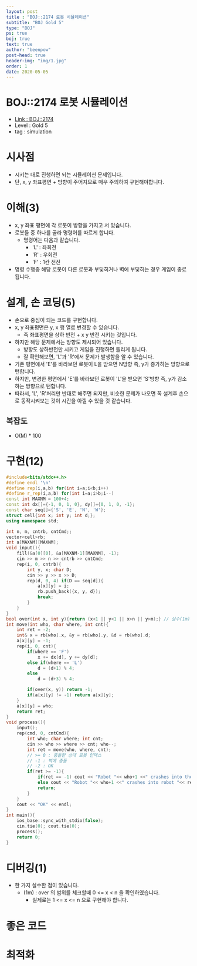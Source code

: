 ```yaml
---
layout: post
title : "BOJ::2174 로봇 시뮬레이션"
subtitle: "BOJ Gold 5"
type: "BOJ"
ps: true
boj: true
text: true
author: "beenpow"
post-head: true
header-img: "img/1.jpg"
order: 1
date: 2020-05-05
---
```

# BOJ::2174 로봇 시뮬레이션
- [Link : BOJ::2174](https://www.acmicpc.net/problem/2174)
- Level : Gold 5
- tag : simulation

# 시사점
- 시키는 대로 진행하면 되는 시뮬레이션 문제입니다.
- 단, x, y 좌표평면 + 방향이 주어지므로 매우 주의하여 구현해야합니다.

# 이해(3)
- x, y 좌표 평면에 각 로봇이 방향을 가지고 서 있습니다.
- 로봇들 중 하나를 골라 명령어를 따르게 합니다.
  - 명령어는 다음과 같습니다.
    - 'L' : 좌회전
    - 'R' : 우회전
    - 'F' : 1칸 전진
- 명령 수행중 해당 로봇이 다른 로봇과 부딫히거나 벽에 부딫히는 경우 게임이 종료됩니다.

# 설계, 손 코딩(5)
- 손으로 중심이 되는 코드를 구현합니다.
- x, y 좌표평면은 y, x 행 열로 변경할 수 있습니다.
  - 즉 좌표평면을 상하 반전 + x y 반전 시키는 것입니다.
- 하지만 해당 문제에서는 방향도 제시되어 있습니다.
  - 방향도 상하반전만 시키고 게임을 진행하면 틀리게 됩니다.
  - 잘 확인해보면, 'L'과 'R'에서 문제가 발생함을 알 수 있습니다.
- 기존 평면에서 'E'를 바라보던 로봇이 L을 받으면 N방향 즉, y가 증가하는 방향으로 턴합니다.
- 하지만, 변경한 평면에서 'E'를 바라보던 로봇이 'L'을 받으면 'S'방향 즉, y가 감소하는 방향으로 턴합니다.
- 따라서, 'L', 'R'처리만 반대로 해주면 되지만, 비슷한 문제가 나오면 꼭 설계후 손으로 동작시켜보는 것이 시간을 아낄 수 있을 것 같습니다.

## 복잡도
- O(M) * 100

# 구현(12)

```cpp
#include<bits/stdc++.h>
#define endl '\n'
#define rep(i,a,b) for(int i=a;i<b;i++)
#define r_rep(i,a,b) for(int i=a;i>b;i--)
const int MAXNM = 100+4;
const int dx[]={-1, 0, 1, 0}, dy[]={0, 1, 0, -1};
const char seq[]={'S', 'E', 'N', 'W'};
struct cell{int x; int y; int d;};
using namespace std;

int n, m, cntrb, cntCmd;;
vector<cell>rb;
int a[MAXNM][MAXNM];
void input(){
    fill(&a[0][0], &a[MAXNM-1][MAXNM], -1);
    cin >> m >> n >> cntrb >> cntCmd;
    rep(i, 0, cntrb){
        int y, x; char D;
        cin >> y >> x >> D;
        rep(d, 0, 4) if(D == seq[d]){
            a[x][y] = i;
            rb.push_back({x, y, d});
            break;
        }
    }
}
bool over(int x, int y){return (x<1 || y<1 || x>n || y>m);} // 실수(1m) : 범위, 1부터 시작
int move(int who, char where, int cnt){
    int ret = -2;
    int& x = rb[who].x, &y = rb[who].y, &d = rb[who].d;
    a[x][y] = -1;
    rep(i, 0, cnt){
        if(where == 'F')
            x += dx[d], y += dy[d];
        else if(where == 'L')
            d = (d+1) % 4;
        else
            d = (d+3) % 4;

        if(over(x, y)) return -1;
        if(a[x][y] != -1) return a[x][y];
    }
    a[x][y] = who;
    return ret;
}
void process(){
    input();
    rep(cmd, 0, cntCmd){
        int who; char where; int cnt;
        cin >> who >> where >> cnt; who--;
        int ret = move(who, where, cnt);
        // >= 0 : 충돌한 상대 로봇 인덱스
        // -1 : 벽에 충돌
        // -2 : OK
        if(ret >= -1){
            if(ret == -1) cout << "Robot "<< who+1 <<" crashes into the wall" << endl;
            else cout << "Robot "<< who+1 <<" crashes into robot "<< ret+1 << endl;
            return;
        }
    }
    cout << "OK" << endl;
}
int main(){
    ios_base::sync_with_stdio(false);
    cin.tie(0); cout.tie(0);
    process();
    return 0;
}
```

# 디버깅(1)
- 한 가지 실수한 점이 있습니다.
  - (1m) : over 의 범위를 체크할때 0 <= x < n 을 확인하였습니다.
    - 실제로는 1 <= x <= n 으로 구현해야 합니다.

# 좋은 코드

# 최적화
